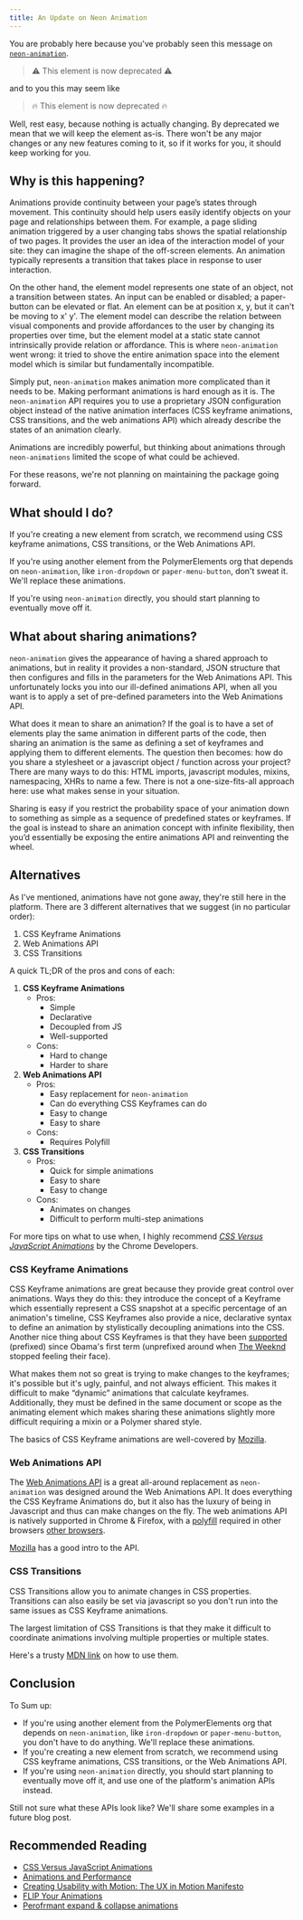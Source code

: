 ```yaml
---
title: An Update on Neon Animation
---
```


You are probably here because you've probably seen this message on [`neon-animation`](https://github.com/PolymerElements/neon-animation).

> ⚠️ This element is now deprecated ⚠️

 and to you this may seem like

 > 🔥 This element is now deprecated 🔥

Well, rest easy, because nothing is actually changing. By deprecated we mean that we will keep the element as-is. There won't be any major changes or any new features coming to it, so if it works for you, it should keep working for you.

## Why is this happening?
Animations provide continuity between your page’s states through movement. This continuity should help users easily identify objects on your page and relationships between them. For example, a page sliding animation triggered by a user changing tabs shows the spatial relationship of two pages. It provides the user an idea of the interaction model of your site: they can imagine the shape of the off-screen elements. An animation typically represents a transition that takes place in response to user interaction.

On the other hand, the element model represents one state of an object, not a transition between states. An input can be enabled or disabled; a paper-button can be elevated or flat. An element can be at position x, y, but it can't be moving to x' y'. The element model can describe the relation between visual components and provide affordances to the user by changing its properties over time, but the element model at a static state cannot intrinsically provide relation or affordance. This is where `neon-animation` went wrong: it tried to shove the entire animation space into the element model which is similar but fundamentally incompatible.

Simply put, `neon-animation` makes animation more complicated than it needs to be. Making performant animations is hard enough as it is. The `neon-animation` API requires you to use a proprietary JSON configuration object instead of the native animation interfaces (CSS keyframe animations, CSS transitions, and the web animations API) which already describe the states of an animation clearly.

Animations are incredibly powerful, but thinking about animations through `neon-animations` limited the scope of what could be achieved.

For these reasons, we're not planning on maintaining the package going forward.

## What should I do?
If you're creating a new element from scratch, we recommend using CSS keyframe animations, CSS transitions, or the Web Animations API.

If you're using another element from the PolymerElements org that depends on `neon-animation`, like `iron-dropdown` or `paper-menu-button`, don't sweat it. We'll replace these animations.

If you're using `neon-animation` directly, you should start planning to eventually move off it.

## What about sharing animations?
`neon-animation` gives the appearance of having a shared approach to animations, but in reality it provides a non-standard, JSON structure that then configures and fills in the parameters for the Web Animations API. This unfortunately locks you into our ill-defined animations API, when all you want is to apply a set of pre-defined parameters into the Web Animations API.

What does it mean to share an animation? If the goal is to have a set of elements play the same animation in different parts of the code, then sharing an animation is the same as defining a set of keyframes and applying them to different elements. The question then becomes: how do you share a stylesheet or a javascript object / function across your project? There are many ways to do this: HTML imports, javascript modules, mixins, namespacing, XHRs to name a few. There is not a one-size-fits-all approach here: use what makes sense in your situation.

Sharing is easy if you restrict the probability space of your animation down to something as simple as a sequence of predefined states or keyframes. If the goal is instead to share an animation concept with infinite flexibility, then you’d essentially be exposing the entire animations API and reinventing the wheel.

## Alternatives
As I've mentioned, animations have not gone away, they're still here in the platform. There are 3 different alternatives that we suggest (in no particular order):

1. CSS Keyframe Animations
2. Web Animations API
3. CSS Transitions

A quick TL;DR of the pros and cons of each:

1. __CSS Keyframe Animations__
    * Pros:
        * Simple
        * Declarative
        * Decoupled from JS
        * Well-supported
    * Cons:
        * Hard to change
        * Harder to share
2. __Web Animations API__
    * Pros:
        * Easy replacement for `neon-animation`
        * Can do everything CSS Keyframes can do
        * Easy to change
        * Easy to share
    * Cons:
        * Requires Polyfill
3. __CSS Transitions__
    * Pros:
        * Quick for simple animations
        * Easy to share
        * Easy to change
    * Cons:
        * Animates on changes
        * Difficult to perform multi-step animations

For more tips on what to use when, I highly recommend [_CSS Versus JavaScript Animations_](https://developers.google.com/web/fundamentals/design-and-ui/animations/css-vs-javascript) by the Chrome Developers.

### CSS Keyframe Animations
CSS Keyframe animations are great because they provide great control over animations. Ways they do this: they introduce the concept of a Keyframe which essentially represent a CSS snapshot at a specific percentage of an animation's timeline, CSS Keyframes also provide a nice, declarative syntax to define an animation by stylistically decoupling animations into the CSS. Another nice thing about CSS Keyframes is that they have been [supported](http://caniuse.com/#search=css%20animation) (prefixed) since Obama's first term (unprefixed around when [The Weeknd](https://www.youtube.com/watch?v=KEI4qSrkPAs) stopped feeling their face).

What makes them not so great is trying to make changes to the keyframes; it's possible but it's ugly, painful, and not always efficient. This makes it difficult to make “dynamic” animations that calculate keyframes. Additionally, they must be defined in the same document or scope as the animating element which makes sharing these animations slightly more difficult requiring a mixin or a Polymer shared style.

The basics of CSS Keyframe animations are well-covered by [Mozilla](https://developer.mozilla.org/en-US/docs/Web/CSS/CSS_Animations/Using_CSS_animations).

### Web Animations API
The [Web Animations API](https://developer.mozilla.org/en-US/docs/Web/API/Web_Animations_API) is a great all-around replacement as `neon-animation` was designed around the Web Animations API. It  does everything the CSS Keyframe Animations do, but it also has the luxury of being in Javascript and thus can make changes on the fly. The web animations API is natively supported in Chrome & Firefox, with a [polyfill](https://github.com/web-animations/web-animations-js) required in other browsers [other browsers](http://caniuse.com/#search=web%20animations%20api).

[Mozilla](https://developer.mozilla.org/en-US/docs/Web/API/Web_Animations_API/Using_the_Web_Animations_API) has a good intro to the API.

### CSS Transitions
CSS Transitions allow you to animate changes in CSS properties. Transitions can also easily be set via javascript so you don't run into the same issues as CSS Keyframe animations.

The largest limitation of CSS Transitions is that they make it difficult to coordinate animations involving multiple properties or multiple states.

Here's a trusty [MDN link](https://developer.mozilla.org/en-US/docs/Web/CSS/CSS_Transitions/Using_CSS_transitions) on how to use them.

## Conclusion
To Sum up:

* If you're using another element from the PolymerElements org that depends on `neon-animation`, like `iron-dropdown` or `paper-menu-button`, you don't have to do anything. We'll replace these animations.
* If you're creating a new element from scratch, we recommend using CSS keyframe animations, CSS transitions, or the Web Animations API.
* If you're using `neon-animation` directly, you should start planning to eventually move off it, and use one of the platform's animation APIs instead.

Still not sure what these APIs look like? We'll share some examples in a future blog post.

## Recommended Reading
* [CSS Versus JavaScript Animations](https://developers.google.com/web/fundamentals/design-and-ui/animations/css-vs-javascript)
* [Animations and Performance](https://developers.google.com/web/fundamentals/design-and-ui/animations/animations-and-performance)
* [Creating Usability with Motion: The UX in Motion Manifesto](https://medium.com/ux-in-motion/creating-usability-with-motion-the-ux-in-motion-manifesto-a87a4584ddc)
* [FLIP Your Animations](https://aerotwist.com/blog/flip-your-animations/)
* [Perofrmant expand & collapse animations](https://medium.com/@valdrinkoshi/performant-expand-collapse-animations-93d99e80f7f)
